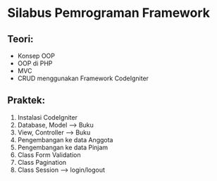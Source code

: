 Silabus Pemrograman Framework
============================
Teori:
------
- Konsep OOP
- OOP di PHP
- MVC
- CRUD menggunakan Framework CodeIgniter

Praktek:
--------
1. Instalasi CodeIgniter
2. Database, Model --> Buku
3. View, Controller --> Buku
4. Pengembangan ke data Anggota
5. Pengembangan ke data Pinjam
6. Class Form Validation
7. Class Pagination
8. Class Session --> login/logout 
